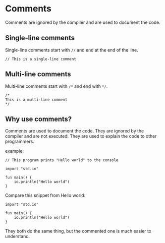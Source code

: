 # Comments

Comments are ignored by the compiler and are used to document the code.

## Single-line comments

Single-line comments start with `//` and end at the end of the line.

```ruda
// This is a single-line comment
```

## Multi-line comments

Multi-line comments start with `/*` and end with `*/`.

```ruda
/*
This is a multi-line comment
*/
```

## Why use comments?

Comments are used to document the code. They are ignored by the compiler and are not executed. They are used to explain the code to other programmers.

example:

```ruda
// This program prints "Hello world" to the console

import "std.io"

fun main() {
    io.println("Hello world")
}
```

Compare this snippet from Hello world:

```ruda
import "std.io"

fun main() {
    io.println("Hello world")
}
```

They both do the same thing, but the commented one is much easier to understand.